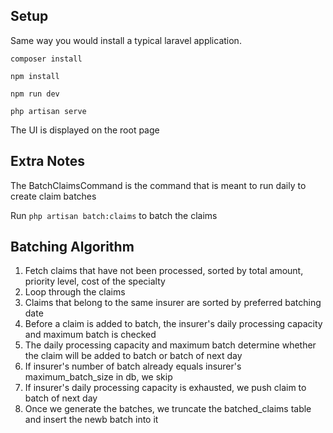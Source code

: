 


## Setup

Same way you would install a typical laravel application.

    composer install

    npm install

    npm run dev

    php artisan serve

The UI is displayed on the root page

## Extra Notes

The BatchClaimsCommand is the command that is meant to run daily to create claim batches

Run `php artisan batch:claims` to batch the claims

## Batching Algorithm


1. Fetch claims that have not been processed, sorted by total amount, priority level, cost of the specialty
2. Loop through the claims
3. Claims that belong to the same insurer are sorted by preferred batching date
4. Before a claim is added to batch, the insurer's daily processing capacity and maximum batch is checked
5. The daily processing capacity and maximum batch determine whether the claim will be added to batch or batch of next day
6. If insurer's number of batch already equals insurer's maximum_batch_size in db, we skip
7. If insurer's daily processing capacity is exhausted, we push claim to batch of next day
8. Once we generate the batches, we truncate the batched_claims table and insert the newb batch into it


